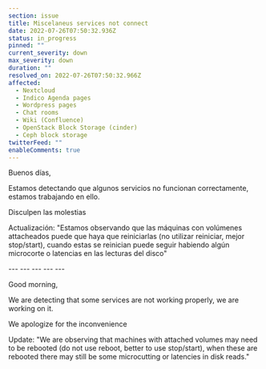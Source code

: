 ```yaml
---
section: issue
title: Miscelaneus services not connect
date: 2022-07-26T07:50:32.936Z
status: in_progress
pinned: ""
current_severity: down
max_severity: down
duration: ""
resolved_on: 2022-07-26T07:50:32.966Z
affected:
  - Nextcloud
  - Indico Agenda pages
  - Wordpress pages
  - Chat rooms
  - Wiki (Confluence)
  - OpenStack Block Storage (cinder)
  - Ceph block storage
twitterFeed: ""
enableComments: true
---
```

Buenos días,

Estamos detectando que algunos servicios no funcionan correctamente, estamos trabajando en ello.

Disculpen las molestias

Actualización: "Estamos observando que las máquinas con volúmenes attacheados puede que haya que reiniciarlas (no utilizar reiniciar, mejor stop/start), cuando estas se reinician puede seguir habiendo algún microcorte o latencias en las lecturas del disco"



\--- --- --- --- ---



Good morning,

We are detecting that some services are not working properly, we are working on it.

We apologize for the inconvenience

Update: "We are observing that machines with attached volumes may need to be rebooted (do not use reboot, better to use stop/start), when these are rebooted there may still be some microcutting or latencies in disk reads."